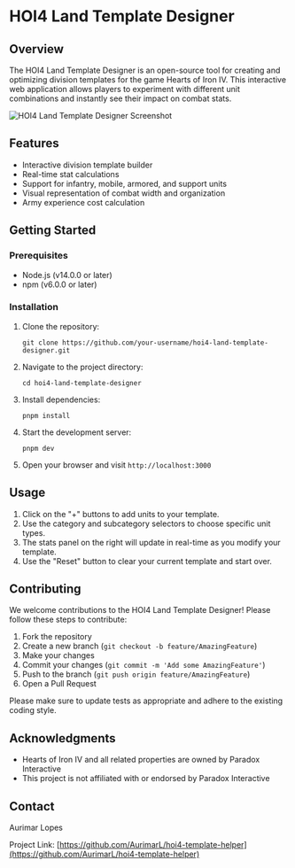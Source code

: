 # HOI4 Land Template Designer

## Overview

The HOI4 Land Template Designer is an open-source tool for creating and optimizing division templates for the game Hearts of Iron IV. This interactive web application allows players to experiment with different unit combinations and instantly see their impact on combat stats.

![HOI4 Land Template Designer Screenshot](/screenshot.png)

## Features

- Interactive division template builder
- Real-time stat calculations
- Support for infantry, mobile, armored, and support units
- Visual representation of combat width and organization
- Army experience cost calculation

## Getting Started

### Prerequisites

- Node.js (v14.0.0 or later)
- npm (v6.0.0 or later)

### Installation

1. Clone the repository:
   ```
   git clone https://github.com/your-username/hoi4-land-template-designer.git
   ```

2. Navigate to the project directory:
   ```
   cd hoi4-land-template-designer
   ```

3. Install dependencies:
   ```
   pnpm install
   ```

4. Start the development server:
   ```
   pnpm dev
   ```

5. Open your browser and visit `http://localhost:3000`

## Usage

1. Click on the "+" buttons to add units to your template.
2. Use the category and subcategory selectors to choose specific unit types.
3. The stats panel on the right will update in real-time as you modify your template.
4. Use the "Reset" button to clear your current template and start over.

## Contributing

We welcome contributions to the HOI4 Land Template Designer! Please follow these steps to contribute:

1. Fork the repository
2. Create a new branch (`git checkout -b feature/AmazingFeature`)
3. Make your changes
4. Commit your changes (`git commit -m 'Add some AmazingFeature'`)
5. Push to the branch (`git push origin feature/AmazingFeature`)
6. Open a Pull Request

Please make sure to update tests as appropriate and adhere to the existing coding style.

## Acknowledgments

- Hearts of Iron IV and all related properties are owned by Paradox Interactive
- This project is not affiliated with or endorsed by Paradox Interactive

## Contact

Aurimar Lopes

Project Link: [https://github.com/AurimarL/hoi4-template-helper](https://github.com/AurimarL/hoi4-template-helper)